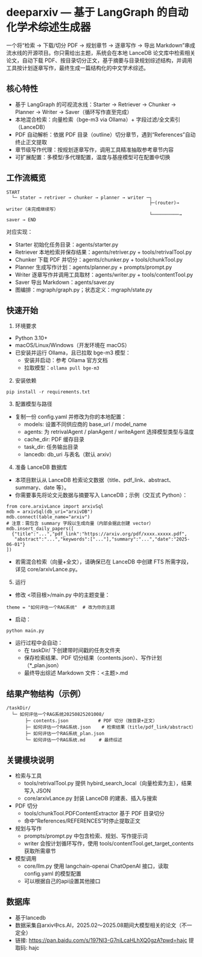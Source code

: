 # deeparxiv — 基于 LangGraph 的自动化学术综述生成器

一个将“检索 → 下载/切分 PDF → 规划章节 → 逐章写作 → 导出 Markdown”串成流水线的开源项目。你只需给出主题，系统会在本地 LanceDB 论文库中检索相关论文，自动下载 PDF、按目录切分正文，基于摘要与目录规划综述结构，并调用工具按计划逐章写作，最终生成一篇结构化的中文学术综述。

## 核心特性
- 基于 LangGraph 的可视流水线：Starter → Retriever → Chunker → Planner → Writer → Saver（循环写作直至完成）
- 本地混合检索：向量检索（bge-m3 via Ollama）+ 字段过滤/全文索引（LanceDB）
- PDF 自动解析：依据 PDF 目录（outline）切分章节，遇到“References”自动终止正文提取
- 章节级写作代理：按规划逐章写作，调用工具精准抽取参考章节内容
- 可扩展配置：多模型/多代理配置，温度与基座模型可在配置中切换

## 工作流概览
```
START
  └─ stater → retriver → chunker → planner → writer ─┐
                                                     ├─(router)→ writer（未完成继续写）
                                                     └──────────→ saver → END
```
对应实现：
- Starter 初始化任务目录：agents/starter.py
- Retriever 本地检索并保存结果：agents/retriver.py + tools/retrivalTool.py
- Chunker 下载 PDF 并切分：agents/chunker.py + tools/chunkTool.py
- Planner 生成写作计划：agents/planner.py + prompts/prompt.py
- Writer 逐章写作并调用工具取材：agents/writer.py + tools/contentTool.py
- Saver 导出 Markdown：agents/saver.py
- 图编排：mgraph/graph.py；状态定义：mgraph/state.py

## 快速开始
1) 环境要求
- Python 3.10+
- macOS/Linux/Windows（开发环境在 macOS）
- 已安装并运行 Ollama，且已拉取 bge-m3 模型：
  - 安装并启动：参考 Ollama 官方文档
  - 拉取模型：`ollama pull bge-m3`

2) 安装依赖
```
pip install -r requirements.txt
```

3) 配置模型与路径
- 复制一份 config.yaml 并修改为你的本地配置：
  - models: 设置不同供应商的 base_url / model_name
  - agents: 为 retrivalAgent / planAgent / writeAgent 选择模型类型与温度
  - cache_dir: PDF 缓存目录
  - task_dir: 任务输出目录
  - lancedb: db_uri 与表名（默认 arxiv）


4) 准备 LanceDB 数据库
- 本项目默认从 LanceDB 检索论文数据（title、pdf_link、abstract、summary、date 等）。
- 你需要事先将论文元数据与摘要写入 LanceDB；示例（交互式 Python）：
```
from core.arxivLance import arxivSql
mdb = arxivSql(db_uri="arxivDB")
mdb.connect(table_name="arxiv")
# 注意：需包含 summary 字段以生成向量（内部会据此创建 vector）
mdb.insert_daily_papers([
  {"title":"...","pdf_link":"https://arxiv.org/pdf/xxxx.xxxxx.pdf",
   "abstract":"...","keywords":["..."],"summary":"...","date":"2025-06-01"}
])
```
- 若需混合检索（向量+全文），请确保已在 LanceDB 中创建 FTS 所需字段，详见 core/arxivLance.py。

5) 运行
- 修改 <项目根>/main.py 中的主题变量：
```
theme = "如何评估一个RAG系统"  # 改为你的主题
```
- 启动：
```
python main.py
```
- 运行过程中会自动：
  - 在 taskDir/ 下创建带时间戳的任务文件夹
  - 保存检索结果、PDF 切分结果（contents.json）、写作计划（*_plan.json）
  - 最终导出综述 Markdown 文件：<主题>.md

## 结果产物结构（示例）
```
/taskDir/
  └─ 如何评估一个RAG系统20250825201008/
       ├─ contents.json           # PDF 切分（按目录+正文）
       ├─ 如何评估一个RAG系统.json    # 检索结果（title/pdf_link/abstract）
       ├─ 如何评估一个RAG系统_plan.json
       └─ 如何评估一个RAG系统.md     # 最终综述
```

## 关键模块说明
- 检索与工具
  - tools/retrivalTool.py 提供 hybird_search_local（向量检索为主），结果写入 JSON
  - core/arxivLance.py 封装 LanceDB 的建表、插入与搜索
- PDF 切分
  - tools/chunkTool.PDFContentExtractor 基于 PDF 目录切分
  - 命中“References/REFERENCES”时停止提取正文
- 规划与写作
  - prompts/prompt.py 中包含检索、规划、写作提示词
  - writer 会按计划循环写作，使用 tools/contentTool.get_target_contents 获取所需章节
- 模型调用
  - core/llm.py 使用 langchain-openai ChatOpenAI 接口，读取 config.yaml 的模型配置
  - 可以根据自己的api设置其他接口

## 数据库
- 基于lancedb
- 数据采集自arxiv中cs.AI，2025.02～2025.08期间大模型相关的论文（不一定全）
- 链接: https://pan.baidu.com/s/197Nl3-G7niLcaHLhXQ0gzA?pwd=hajc 提取码: hajc
